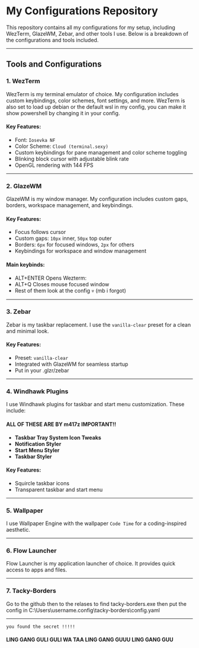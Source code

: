 # My Configurations Repository

This repository contains all my configurations for my setup, including WezTerm, GlazeWM, Zebar, and other tools I use. Below is a breakdown of the configurations and tools included.

---

## Tools and Configurations

### 1. **WezTerm**
WezTerm is my terminal emulator of choice. My configuration includes custom keybindings, color schemes, font settings, and more.
WezTerm is also set to load up debian or the default wsl in my config, you can make it show powershell by changing it in your config.

#### Key Features:
- Font: `Iosevka NF`
- Color Scheme: `Cloud (terminal.sexy)`
- Custom keybindings for pane management and color scheme toggling
- Blinking block cursor with adjustable blink rate
- OpenGL rendering with 144 FPS

---

### 2. **GlazeWM**
GlazeWM is my window manager. My configuration includes custom gaps, borders, workspace management, and keybindings.

#### Key Features:
- Focus follows cursor
- Custom gaps: `10px` inner, `50px` top outer
- Borders: `6px` for focused windows, `2px` for others
- Keybindings for workspace and window management

#### Main keybinds:
- ALT+ENTER Opens Wezterm:
- ALT+Q Closes mouse focused window
- Rest of them look at the config 💀 (mb i forgot)

---

### 3. **Zebar**
Zebar is my taskbar replacement. I use the `vanilla-clear` preset for a clean and minimal look.

#### Key Features:
- Preset: `vanilla-clear`
- Integrated with GlazeWM for seamless startup
- Put in your .glzr/zebar
---

### 4. **Windhawk Plugins**
I use Windhawk plugins for taskbar and start menu customization. These include:
#### ALL OF THESE ARE BY m417z IMPORTANT!!
- **Taskbar Tray System Icon Tweaks**
- **Notification Styler**
- **Start Menu Styler**
- **Taskbar Styler**

#### Key Features:
- Squircle taskbar icons
- Transparent taskbar and start menu

---


### 5. **Wallpaper**
I use Wallpaper Engine with the wallpaper `Code Time` for a coding-inspired aesthetic.

---

### 6. **Flow Launcher**
Flow Launcher is my application launcher of choice. It provides quick access to apps and files.

---

### 7. **Tacky-Borders**
Go to the github then to the relases to find tacky-borders.exe then put the config in C:\Users\username\.config\tacky-borders\config.yaml

---
`you found the secret !!!!!`
#### LING GANG GULI GULI WA TAA LING GANG GUUU LING GANG GUU

